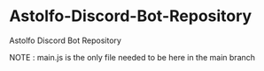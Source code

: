 # Astolfo-Discord-Bot-Repository
Astolfo Discord Bot Repository


NOTE : main.js is the only file needed to be here in the main branch
